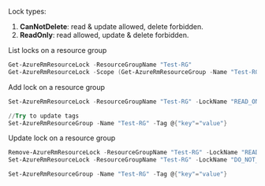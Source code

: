 Lock types:

1. **CanNotDelete**: read & update allowed, delete forbidden.
2. **ReadOnly**: read allowed, update & delete forbidden.

List locks on a resource group

```powershell
Get-AzureRmResourceLock -ResourceGroupName "Test-RG"
Get-AzureRmResourceLock -Scope (Get-AzureRmResourceGroup -Name "Test-RG").ResourceId
```

Add lock on a resource group

```powershell
Set-AzureRmResourceLock -ResourceGroupName "Test-RG" -LockName "READ_ONLY" -LockLevel ReadOnly -Force

//Try to update tags
Set-AzureRmResourceGroup -Name "Test-RG" -Tag @{"key"="value"}
```

Update lock on a resource group
```powershell
Remove-AzureRmResourceLock -ResourceGroupName "Test-RG" -LockName "READ_ONLY" -Force
Set-AzureRmResourceLock -ResourceGroupName "Test-RG" -LockName "DO_NOT_DELETE" -LockLevel CanNotDelete -Force

Set-AzureRmResourceGroup -Name "Test-RG" -Tag @{"key"="value"}
```
